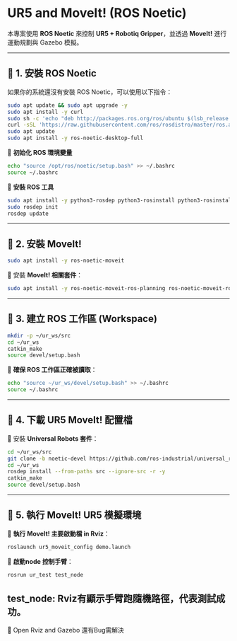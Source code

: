 # UR5 and MoveIt! (ROS Noetic)

本專案使用 **ROS Noetic** 來控制 **UR5 + Robotiq Gripper**，並透過 **MoveIt!** 進行運動規劃與 Gazebo 模擬。

---

## **📌 1. 安裝 ROS Noetic**

如果你的系統還沒有安裝 ROS Noetic，可以使用以下指令：

```sh
sudo apt update && sudo apt upgrade -y
sudo apt install -y curl
sudo sh -c 'echo "deb http://packages.ros.org/ros/ubuntu $(lsb_release -cs) main" > /etc/apt/sources.list.d/ros-latest.list'
curl -sSL 'https://raw.githubusercontent.com/ros/rosdistro/master/ros.asc' | sudo apt-key add -
sudo apt update
sudo apt install -y ros-noetic-desktop-full
```

🔹 **初始化 ROS 環境變量**

```sh
echo "source /opt/ros/noetic/setup.bash" >> ~/.bashrc
source ~/.bashrc
```

🔹 **安裝 ROS 工具**

```sh
sudo apt install -y python3-rosdep python3-rosinstall python3-rosinstall-generator python3-wstool build-essential
sudo rosdep init
rosdep update
```

---

## **📌 2. 安裝 MoveIt!**

```sh
sudo apt install -y ros-noetic-moveit
```

🔹 安裝 **MoveIt! 相關套件**：

```sh
sudo apt install -y ros-noetic-moveit-ros-planning ros-noetic-moveit-ros-move-group ros-noetic-moveit-kinematics
```

---

## **📌 3. 建立 ROS 工作區 (Workspace)**

```sh
mkdir -p ~/ur_ws/src
cd ~/ur_ws
catkin_make
source devel/setup.bash
```

🔹 **確保 ROS 工作區正確被讀取**：

```sh
echo "source ~/ur_ws/devel/setup.bash" >> ~/.bashrc
source ~/.bashrc
```

---

## **📌 4. 下載 UR5 MoveIt! 配置檔**

🔹 安裝 **Universal Robots 套件**：

```sh
cd ~/ur_ws/src
git clone -b noetic-devel https://github.com/ros-industrial/universal_robot.git
cd ~/ur_ws
rosdep install --from-paths src --ignore-src -r -y
catkin_make
source devel/setup.bash
```

---

## **📌 5. 執行 MoveIt! UR5 模擬環境**

🔹 **執行 MoveIt! 主要啟動檔 in Rviz**：

```sh
roslaunch ur5_moveit_config demo.launch
```
🔹 **啟動node 控制手臂**：

```sh
rosrun ur_test test_node
```
## test_node: Rviz有顯示手臂跑隨機路徑，代表測試成功。

📌 Open Rviz and Gazebo 還有Bug需解決
